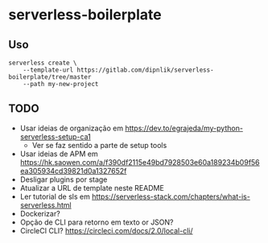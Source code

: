 # serverless-boilerplate

## Uso

```
serverless create \
    --template-url https://gitlab.com/dipnlik/serverless-boilerplate/tree/master
    --path my-new-project
```

## TODO

- Usar ideias de organização em <https://dev.to/egrajeda/my-python-serverless-setup-ca1>
    - Ver se faz sentido a parte de setup tools
- Usar ideias de APM em <https://hk.saowen.com/a/f390df2115e49bd7928503e60a189234b09f56ea305934cd39821d0a1327652f>
- Desligar plugins por stage
- Atualizar a URL de template neste README
- Ler tutorial de sls em <https://serverless-stack.com/chapters/what-is-serverless.html>
- Dockerizar?
- Opção de CLI para retorno em texto or JSON?
- CircleCI CLI? <https://circleci.com/docs/2.0/local-cli/>

